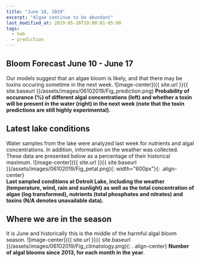 ```yaml
---
title: "June 10, 2019"
excerpt: "Algae continue to be abundant"
last_modified_at: 2019-05-20T10:00:01-05:00
tags: 
  - hab
  - prediction
---
```

## Bloom Forecast June 10 - June 17
Our models suggest that an algae bloom is likely, and that there may be toxins occuring sometime in  the next week.
![image-center]({{ site.url }}{{ site.baseurl }}/assets/images/06102019/Fig_prediction.png)
__Probability of occurance (%) of different algal concentrations (left) and whether a toxin will be  present in the water (right) in the next week (note that the toxin predictions are still highly      experimental).__

## Latest lake conditions
Water samples from the lake were analyzed last week for nutrients and algal concentrations. In       addition, information on the weather was collected. These data are presented below as a percentage   of their historical maximum.
![image-center]({{ site.url }}{{ site.baseurl }}/assets/images/06102019/Fig_petal.png){:             width="600px"}{: .align-center}
<br clear="all" />
__Last sampled conditions at Detroit Lake, including the weather (temperature, wind, rain and        sunlight) as well as the total concentration of algae (log transformed), nutrients (total phosphates and nitrates) and  toxins (N/A denotes unavailable data).__

## Where we are in the season
It is June and historically this is the middle of the harmful algal bloom season.
![image-center]({{ site.url }}{{ site.baseurl }}/assets/images/06102019/Fig_climatology.png){: .     align-center}
__Number of algal blooms since 2013, for each month in the year__.
